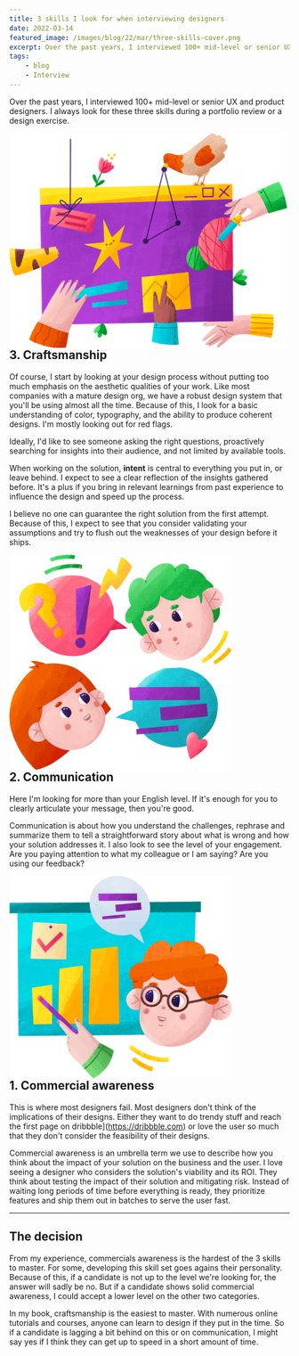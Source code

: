 ```yaml
---
title: 3 skills I look for when interviewing designers
date: 2022-03-14
featured_image: /images/blog/22/mar/three-skills-cover.png
excerpt: Over the past years, I interviewed 100+ mid-level or senior UX and product designers. I always look for these three skills during a portfolio review or a design exercise.
tags:
    - blog
    - Interview
---
```


Over the past years, I interviewed 100+ mid-level or senior UX and product designers. I always look for these three skills during a portfolio review or a design exercise.


<p class="text-center">
    <img src="/images/blog/22/mar/webdesign.png" width="500" class="inline-block mt-6" style="margin-bottom: -2rem" />
</p>

## 3. Craftsmanship

Of course, I start by looking at your design process without putting too much emphasis on the aesthetic qualities of your work. Like most companies with a mature design org, we have a robust design system that you'll be using almost all the time. Because of this, I look for a basic understanding of color, typography, and the ability to produce coherent designs. I'm mostly looking out for red flags.

Ideally, I'd like to see someone asking the right questions, proactively searching for insights into their audience, and not limited by available tools.

When working on the solution, __intent__ is central to everything you put in, or leave behind. I expect to see a clear reflection of the insights gathered before. It's a plus if you bring in relevant learnings from past experience to influence the design and speed up the process.

I believe no one can guarantee the right solution from the first attempt. Because of this, I expect to see that you consider validating your assumptions and try to flush out the weaknesses of your design before it ships.


<p class="text-center">
    <img src="/images/blog/22/mar/communication.png" width="400" class="inline-block mt-16" style="margin-bottom: -2rem" />
</p>

## 2. Communication

Here I'm looking for more than your English level. If it's enough for you to clearly articulate your message, then you're good.

Communication is about how you understand the challenges, rephrase and summarize them to tell a straightforward story about what is wrong and how your solution addresses it. I also look to see the level of your engagement. Are you paying attention to what my colleague or I am saying? Are you using our feedback?

<p class="text-center">
    <img src="/images/blog/22/mar/commercial awareness.png" width="400" class="inline-block mt-16" style="margin-bottom: -2rem" />
</p>

## 1. Commercial awareness

This is where most designers fail. Most designers don't think of the implications of their designs. Either they want to do trendy stuff and reach the first page on dribbble](https://dribbble.com) or love the user so much that they don't consider the feasibility of their designs.

Commercial awareness is an umbrella term we use to describe how you think about the impact of your solution on the business and the user.
I love seeing a designer who considers the solution's viability and its ROI. They think about testing the impact of their solution and mitigating risk. Instead of waiting long periods of time before everything is ready, they prioritize features and ship them out in batches to serve the user fast.

<hr>

## The decision

From my experience, commercials awareness is the hardest of the 3 skills to master. For some, developing this skill set goes agains their personality. Because of this, if a candidate is not up to the level we're looking for, the answer will sadly be no. But if a candidate shows solid commercial awareness, I could accept a lower level on the other two categories.

In my book, craftsmanship is the easiest to master. With numerous online tutorials and courses, anyone can learn to design if they put in the time. So if a candidate is lagging a bit behind on this or on communication, I might say yes if I think they can get up to speed in a short amount of time.